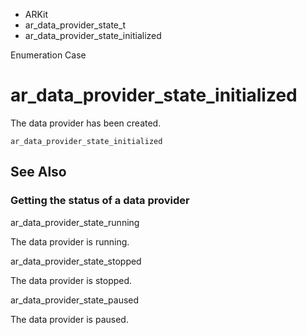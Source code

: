 

- ARKit
- ar_data_provider_state_t
-  ar_data_provider_state_initialized 

Enumeration Case

# ar_data_provider_state_initialized

The data provider has been created.

``` source
ar_data_provider_state_initialized
```

## See Also

### Getting the status of a data provider

ar_data_provider_state_running

The data provider is running.

ar_data_provider_state_stopped

The data provider is stopped.

ar_data_provider_state_paused

The data provider is paused.

